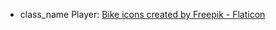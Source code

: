 * class_name Player: <a href="https://www.flaticon.com/free-icons/bike" title="bike icons">Bike icons created by Freepik - Flaticon</a>
